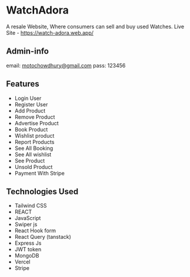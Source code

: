 # WatchAdora

A resale Website, Where consumers can sell and buy used Watches.
Live Site - https://watch-adora.web.app/
## Admin-info
email: motochowdhury@gmail.com
pass: 123456


## Features
+ Login User
+ Register User
+ Add Product
+ Remove Product
+ Advertise Product
+ Book Product
+ Wishlist product
+ Report Products
+ See All Booking
+ See All wishlist
+ See Product
+ Unsold Product
+ Payment With Stripe


## Technologies Used
+ Tailwind CSS
+ REACT 
+ JavaScript
+ Swiper js
+ React Hook form
+ React Query (tanstack)
+ Express Js
+ JWT token
+ MongoDB 
+ Vercel
+ Stripe
